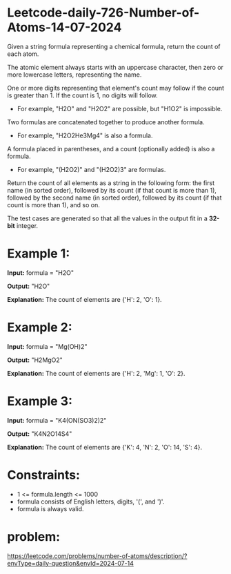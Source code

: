 # Leetcode-daily-726-Number-of-Atoms-14-07-2024
Given a string formula representing a chemical formula, return the count of each atom.

The atomic element always starts with an uppercase character, then zero or more lowercase letters, representing the name.

One or more digits representing that element's count may follow if the count is greater than 1. If the count is 1, no digits will follow.

- For example, "H2O" and "H2O2" are possible, but "H1O2" is impossible.

Two formulas are concatenated together to produce another formula.

- For example, "H2O2He3Mg4" is also a formula.

A formula placed in parentheses, and a count (optionally added) is also a formula.

- For example, "(H2O2)" and "(H2O2)3" are formulas.

Return the count of all elements as a string in the following form: the first name (in sorted order), followed by its count (if that count is more than 1), followed by the second name (in sorted order), followed by its count (if that count is more than 1), and so on.

The test cases are generated so that all the values in the output fit in a **32-bit** integer.

 

# Example 1:

**Input:** formula = "H2O"

**Output:** "H2O"

**Explanation:** The count of elements are {'H': 2, 'O': 1}.

# Example 2:

**Input:** formula = "Mg(OH)2"

**Output:** "H2MgO2"

**Explanation:** The count of elements are {'H': 2, 'Mg': 1, 'O': 2}.

# Example 3:

**Input:** formula = "K4(ON(SO3)2)2"

**Output:** "K4N2O14S4"

**Explanation:** The count of elements are {'K': 4, 'N': 2, 'O': 14, 'S': 4}.
 

# Constraints:

- 1 <= formula.length <= 1000
- formula consists of English letters, digits, '(', and ')'.
- formula is always valid.

# problem:
https://leetcode.com/problems/number-of-atoms/description/?envType=daily-question&envId=2024-07-14
